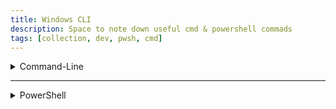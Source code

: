 ```yaml
---
title: Windows CLI 
description: Space to note down useful cmd & powershell commads
tags: [collection, dev, pwsh, cmd]
---
```


<details>
<summary>Command-Line</summary>

#### Files 
<!-- case 1 -->

<details>
<summary>Deleting a non empty directory </summary>  

```bash
rmdir /s /q $DIR_NAME
```
</details>

<!-- case 2 -->

<details>
<summary>Creating a empty file </summary>  

```bash
type NULL > $FILE_NAME
```
</details>

<!-- case 3 -->

<details>
<summary>Removing a File </summary>  

```bash
del $FILE_NAME
```
</details>

#### Variables

<!-- case 1 -->

<details>
<summary> windows-installation\Users\USER-NAME\AppData\local </summary>  

```bash
%localappdata%
```
</details>


</details>

---

<details>
<summary>PowerShell</summary>

#### Paths


<!-- case 1 -->

<details>
<summary> Copy the current directory path </summary>  

```bash
(Get-Location).Path | Set-Clipboard
```
</details>

#### Files

<!-- case 1 -->

<details>
<summary> Copy the a file </summary>  

```bash
Copy-Item -Path <source> -Destination <destination>
```
</details>

<!-- case 2 -->

<details>
<summary> Remove the a file </summary>  

```bash
Remove-Item -Path "C:\path\to\your\file.txt"
```
</details>



</details>
